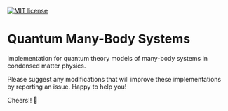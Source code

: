 [![MIT license](https://img.shields.io/badge/License-MIT-blue.svg)](https://opensource.org/licenses/MIT)

# Quantum Many-Body Systems
Implementation for quantum theory models of many-body systems in condensed matter physics.



Please suggest any modifications that will improve these implementations by reporting an issue. Happy to help you!

Cheers!! 🍺
